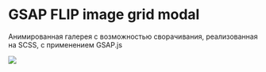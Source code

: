 # GSAP FLIP image grid modal

Анимированная галерея с возможностью сворачивания, реализованная на SCSS, с применением GSAP.js

![](assets/look.gif)
